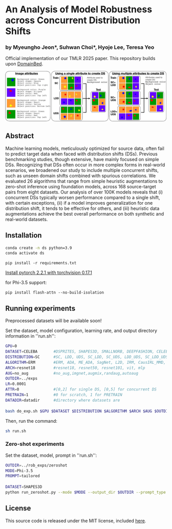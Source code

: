 # An Analysis of Model Robustness across Concurrent Distribution Shifts
### by Myeungho Jeon*, Suhwan Choi*, Hyoje Lee, Teresa Yeo
Official implementation of our TMLR 2025 paper. This repository builds upon [DomainBed](https://github.com/facebookresearch/DomainBed).


![Overview](diagram.png)
## Abstract
Machine learning models, meticulously optimized for source data, often fail to predict target data when faced with distribution shifts (DSs). Previous benchmarking studies, though extensive, have mainly focused on simple DSs. Recognizing that DSs often occur in more complex forms in real-world scenarios, we broadened our study to include multiple concurrent shifts, such as unseen domain shifts combined with spurious correlations. We evaluated 26 algorithms that range from simple heuristic augmentations to zero-shot inference using foundation models, across 168 source-target pairs from eight datasets. Our analysis of over 100K models reveals that (i) concurrent DSs typically worsen performance compared to a single shift, with certain exceptions, (ii) if a model improves generalization for one distribution shift, it tends to be effective for others, and (iii) heuristic data augmentations achieve the best overall performance on both synthetic and real-world datasets.
## Installation
```sh
conda create -n ds python=3.9
conda activate ds
```
```
pip install -r requirements.txt
```
[Install pytorch 2.2.1 with torchvision 0.17.1](https://pytorch.org/get-started/previous-versions/)

for Phi-3.5 support:
```
pip install flash-attn --no-build-isolation
```
## Running experiments
Preprocessed datasets will be available soon!

Set the dataset, model configuration, learning rate, and output directory information in ''run.sh'':
```sh
GPU=0
DATASET=CELEBA       #DSPRITES, SHAPES3D, SMALLNORB, DEEPFASHION, CELEBA, iwildcam, FMOW, CAMELYON17
DISTRIBUTION=SC      #SC, LDD, UDS, SC_LDD, SC_UDS, LDD_UDS, SC_LDD_UDS
ALGORITHM=ERM        #ERM, ADA, ME_ADA, SagNet, L2D, IRM, CausIRL_MMD, CausIRL_CORAL, UBNet, PnD, GroupDRO, BPA
ARCH=resnet18        #resnet18, resnet50, resnet101, vit, mlp
AUG=no_aug           #no_aug,imgnet,augmix,randaug,autoaug
OUTDIR=../exps            
LR=0.0001            
ATTR=0               #[0,2] for single DS, [0,5] for concurrent DS
PRETRAIN=1           #0 for scratch, 1 for PRETRAIN
DATADIR=datadir      #directory where datasets are

bash do_exp.sh $GPU $DATASET $DISTRIBUTION $ALGORITHM $ARCH $AUG $OUTDIR $LR $ATTR $PRETRAIN $DATADIR &
```
Then, run the command:
```sh
sh run.sh
```

### Zero-shot experiments
Set the dataset, model, prompt in ''run.sh'':
```sh
OUTDIR=../rob_exps/zeroshot
MODE=Phi-3.5
PROMPT=tailored

DATASET=SHAPES3D
python run_zeroshot.py --mode $MODE --output_dir $OUTDIR --prompt_type $PROMPT --dataset $DATASET &
```


## License

This source code is released under the MIT license, included [here](LICENSE).
